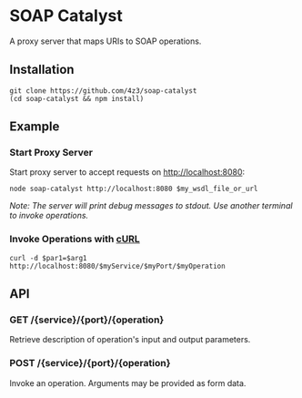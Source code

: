# SOAP Catalyst

  A proxy server that maps URIs to SOAP operations.

## Installation

    git clone https://github.com/4z3/soap-catalyst
    (cd soap-catalyst && npm install)

## Example

### Start Proxy Server

  Start proxy server to accept requests on
  [http://localhost:8080](http://localhost:8080):

    node soap-catalyst http://localhost:8080 $my_wsdl_file_or_url
  
  *Note: The server will print debug messages to stdout.
  Use another terminal to invoke operations.*

### Invoke Operations with [cURL](http://curl.haxx.se/)

    curl -d $par1=$arg1 http://localhost:8080/$myService/$myPort/$myOperation

## API

### GET /{service}/{port}/{operation}

  Retrieve description of operation's input and output parameters.

### POST /{service}/{port}/{operation}

  Invoke an operation. Arguments may be provided as form data.
